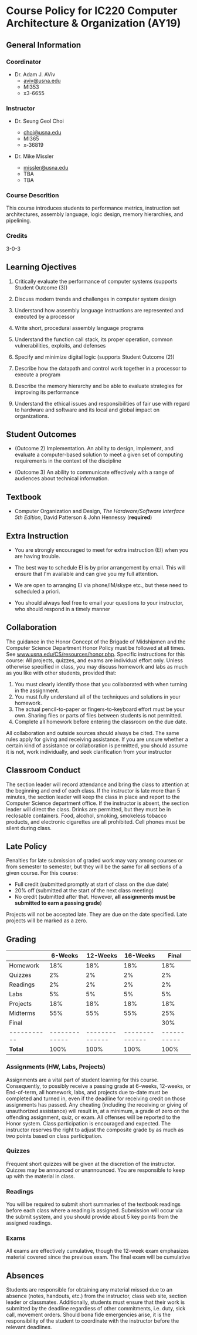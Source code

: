 # Course Policy for IC220 Computer Architecture & Organization (AY19)


## General Information

### Coordinator

* Dr. Adam J. AViv
  * aviv@usna.edu
  * MI353
  * x3-6655
  
### Instructor
    
* Dr. Seung Geol Choi
  * choi@usna.edu
  * MI365
  * x-36819
  
* Dr. Mike Missler
  * missler@usna.edu
  * TBA
  * TBA

### Course Descrition

This course introduces students to performance metrics, instruction set
architectures, assembly language, logic design, memory hierarchies, and
pipelining.

### Credits

3-0-3

## Learning Ojectives

1. Critically evaluate the performance of computer systems (supports Student Outcome (3))

2. Discuss modern trends and challenges in computer system design

3. Understand how assembly language instructions are represented and executed by a processor

4. Write short, procedural assembly language programs

5. Understand the function call stack, its proper operation, common vulnerabilities, exploits, and defenses

6. Specify and minimize digital logic (supports Student Outcome (2))

7. Describe how the datapath and control work together in a processor to execute a program

8. Describe the memory hierarchy and be able to evaluate strategies for improving its performance

9. Understand the ethical issues and responsibilities of fair use with regard to
   hardware and software and its local and global impact on organizations.


## Student Outcomes

* (Outcome 2) Implementation. An ability to design, implement, and evaluate a
  computer-based solution to meet a given set of computing requirements in the
  context of the discipline
  
* (Outcome 3) An ability to communicate effectively with a range of audiences about technical
information.

## Textbook

* Computer Organization and Design, *The Hardware/Software Interface 5th
Edition*, David Patterson & John Hennessy (**required**)

## Extra Instruction


* You are strongly encouraged to meet for extra instruction (EI) when you are having trouble.

* The best way to schedule EI is by prior arrangement by email. This will ensure that I'm available and can give you my full attention.

* We are open to arranging EI via phone/IM/skype etc., but these need to scheduled a priori. 

* You should always feel free to email your questions to your instructor, who should respond in a timely manner

## Collaboration

The guidance in the Honor Concept of the Brigade of Midshipmen and the Computer
Science Department Honor Policy must be followed at all times. See
www.usna.edu/CS/resources/honor.php.  Specific instructions for this course: All
projects, quizzes, and exams are individual effort only. Unless otherwise
specified in class, you may discuss homework and labs as much as you like with
other students, provided that:

1. You must clearly identify those that you collaborated with when turning in the assignment.
2. You must fully understand all of the techniques and solutions in your homework.
3. The actual pencil-to-paper or fingers-to-keyboard effort must be your
   own. Sharing files or parts of files between students is not permitted.
4. Complete all homework before entering the classroom on the due date.

All collaboration and outside sources should always be cited. The same rules
apply for giving and receiving assistance. If you are unsure whether a certain
kind of assistance or collaboration is permitted, you should assume it is not,
work individually, and seek clarification from your instructor

## Classroom Conduct

The section leader will record attendance and bring the class to attention at
the beginning and end of each class. If the instructor is late more than 5
minutes, the section leader will keep the class in place and report to the
Computer Science department office. If the instructor is absent, the section
leader will direct the class. Drinks are permitted, but they must be in
reclosable containers. Food, alcohol, smoking, smokeless tobacco products, and
electronic cigarettes are all prohibited. Cell phones must be silent during
class.

## Late Policy

Penalties for late submission of graded work may vary among courses or from
semester to semester, but they will be the same for all sections of a given
course. For this course:

* Full credit (submitted promptly at start of class on the due date)
* 20% off (submitted at the start of the next class meeting)
* No credit (submitted after that. However, **all assignments must be submitted
  to earn a passing grade**)
  
Projects will not be accepted late. They are due on the date specified. Late
projects will be marked as a zero.
  
## Grading

|           | **6-Weeks** | **12-Weeks** | **16-Weeks** | **Final** |
|-----------|-------------|--------------|--------------|-----------|
| Homework  | 18%         | 18%          | 18%          | 18%       |
| Quizzes   | 2%          | 2%           | 2%           | 2%        |
| Readings  | 2%          | 2%           | 2%           | 2%        |
| Labs      | 5%          | 5%           | 5%           | 5%        |
| Projects  | 18%         | 18%          | 18%          | 18%       |
| Midterms  | 55%         | 55%          | 55%          | 25%       |
| Final     |             |              |              | 30%       |
|-----------|-------------|--------------|--------------|-----------|
| **Total** | 100%        | 100%         | 100%         | 100%      |


### Assignments  (HW, Labs, Projects)

Assignments are a vital part of student learning for this course. Consequently,
to possibly receive a passing grade at 6-weeks, 12-weeks, or End-of-term, all
homework, labs, and projects due to-date must be completed and turned in, even
if the deadline for receiving credit on those assignments has passed. Any
cheating (including the receiving or giving of unauthorized assistance) will
result in, at a minimum, a grade of zero on the offending assignment, quiz, or
exam. All offenses will be reported to the Honor system. Class participation is
encouraged and expected. The instructor reserves the right to adjust the
composite grade by as much as two points based on class participation.


### Quizzes

Frequent short quizzes will be given at the discretion of the
instructor. Quizzes may be announced or unannounced. You are responsible to keep
up with the material in class.


### Readings

You will be required to submit short summaries of the textbook readings before
each class where a reading is assigned. Submission will occur via the submit
system, and you should provide about 5 key points from the assigned readings.

### Exams

All exams are effectively cumulative, though the 12-week exam emphasizes
material covered since the previous exam. The final exam will be cumulative


## Absences

Students are responsible for obtaining any material missed due to an absence
(notes, handouts, etc.) from the instructor, class web site, section leader or
classmates. Additionally, students must ensure that their work is submitted by
the deadline regardless of other commitments, i.e. duty, sick call, movement
orders. Should bona fide emergencies arise, it is the responsibility of the
student to coordinate with the instructor before the relevant deadlines.
